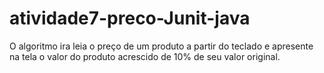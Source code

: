 # atividade7-preco-Junit-java
O algoritmo ira leia o preço de um produto a partir do teclado e  apresente na tela o valor do produto acrescido de 10% de seu valor original. 
